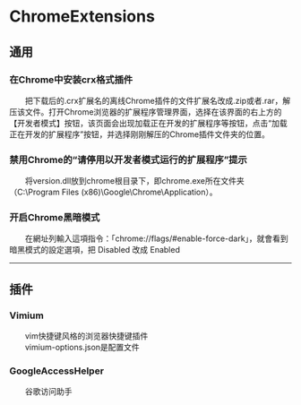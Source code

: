 # ChromeExtensions
## 通用
### 在Chrome中安装crx格式插件
&emsp;&emsp;把下载后的.crx扩展名的离线Chrome插件的文件扩展名改成.zip或者.rar，解压该文件。打开Chrome浏览器的扩展程序管理界面，选择在该界面的右上方的【开发者模式】按钮，该页面会出现加载正在开发的扩展程序等按钮，点击“加载正在开发的扩展程序”按钮，并选择刚刚解压的Chrome插件文件夹的位置。
### 禁用Chrome的“请停用以开发者模式运行的扩展程序”提示
&emsp;&emsp;将version.dll放到chrome根目录下，即chrome.exe所在文件夹（C:\Program Files (x86)\Google\Chrome\Application）。
### 开启Chrome黑暗模式
&emsp;&emsp;在網址列輸入這項指令：「chrome://flags/#enable-force-dark」，就會看到暗黑模式的設定選項，把 Disabled 改成 Enabled

---

## 插件
### Vimium
&emsp;&emsp;vim快捷键风格的浏览器快捷键插件  
&emsp;&emsp;vimium-options.json是配置文件
### GoogleAccessHelper
&emsp;&emsp;谷歌访问助手
